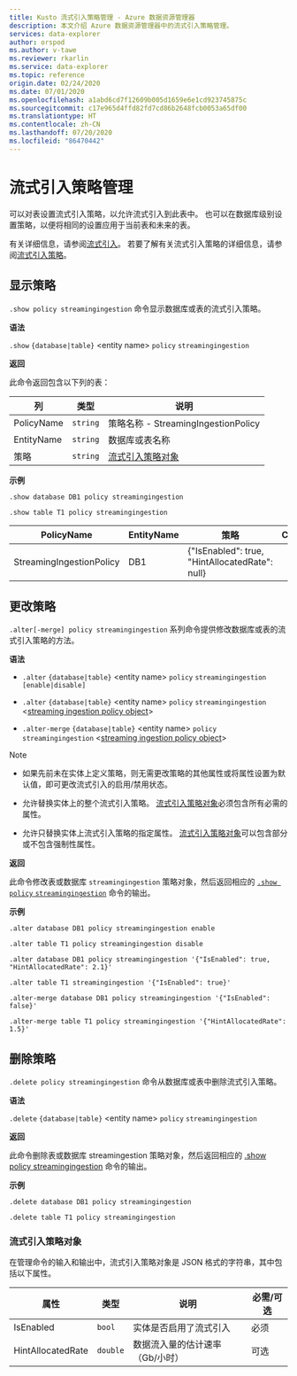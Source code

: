 ```yaml
---
title: Kusto 流式引入策略管理 - Azure 数据资源管理器
description: 本文介绍 Azure 数据资源管理器中的流式引入策略管理。
services: data-explorer
author: orspod
ms.author: v-tawe
ms.reviewer: rkarlin
ms.service: data-explorer
ms.topic: reference
origin.date: 02/24/2020
ms.date: 07/01/2020
ms.openlocfilehash: a1abd6cd7f12609b005d1659e6e1cd923745875c
ms.sourcegitcommit: c17e965d4ffd82fd7cd86b2648fcb0053a65df00
ms.translationtype: HT
ms.contentlocale: zh-CN
ms.lasthandoff: 07/20/2020
ms.locfileid: "86470442"
---
```

# <a name="streaming-ingestion-policy-management"></a>流式引入策略管理

可以对表设置流式引入策略，以允许流式引入到此表中。 也可以在数据库级别设置策略，以便将相同的设置应用于当前表和未来的表。

有关详细信息，请参阅[流式引入](../../ingest-data-streaming.md)。 若要了解有关流式引入策略的详细信息，请参阅[流式引入策略](streamingingestionpolicy.md)。

## <a name="display-the-policy"></a>显示策略

`.show policy streamingingestion` 命令显示数据库或表的流式引入策略。

**语法**

`.show` `{database|table}` &lt;entity name&gt; `policy` `streamingingestion`

**返回**

此命令返回包含以下列的表：

| 列     | 类型     | 说明                                                             |
| ---------- | -------- | ----------------------------------------------------------------------- |
| PolicyName | `string` | 策略名称 - StreamingIngestionPolicy                              |
| EntityName | `string` | 数据库或表名称                                                  |
| 策略     | `string` | [流式引入策略对象](#streaming-ingestion-policy-object) |

**示例**

```kusto
.show database DB1 policy streamingingestion

.show table T1 policy streamingingestion
```

| PolicyName               | EntityName | 策略                                         | ChildEntities | EntityType |
| ------------------------ | ---------- | ---------------------------------------------- | ------------- | ---------- |
| StreamingIngestionPolicy | DB1        | {"IsEnabled": true, "HintAllocatedRate": null} |

## <a name="change-the-policy"></a>更改策略

`.alter[-merge] policy streamingingestion` 系列命令提供修改数据库或表的流式引入策略的方法。

**语法**

- `.alter` `{database|table}` &lt;entity name&gt; `policy` `streamingingestion` `[enable|disable]`

- `.alter` `{database|table}` &lt;entity name&gt; `policy` `streamingingestion` &lt;[streaming ingestion policy object](#streaming-ingestion-policy-object)&gt;

- `.alter-merge` `{database|table}` &lt;entity name&gt; `policy` `streamingingestion` &lt;[streaming ingestion policy object](#streaming-ingestion-policy-object)&gt;

> [!Note]
>
> - 如果先前未在实体上定义策略，则无需更改策略的其他属性或将属性设置为默认值，即可更改流式引入的启用/禁用状态。
>
> - 允许替换实体上的整个流式引入策略。 [流式引入策略对象](#streaming-ingestion-policy-object)必须包含所有必需的属性。
>
> - 允许只替换实体上流式引入策略的指定属性。 [流式引入策略对象](#streaming-ingestion-policy-object)可以包含部分或不包含强制性属性。

**返回**

此命令修改表或数据库 `streamingingestion` 策略对象，然后返回相应的 [`.show policy` `streamingingestion`](#display-the-policy) 命令的输出。

**示例**

```kusto
.alter database DB1 policy streamingingestion enable

.alter table T1 policy streamingingestion disable

.alter database DB1 policy streamingingestion '{"IsEnabled": true, "HintAllocatedRate": 2.1}'

.alter table T1 streamingingestion '{"IsEnabled": true}'

.alter-merge database DB1 policy streamingingestion '{"IsEnabled": false}'

.alter-merge table T1 policy streamingingestion '{"HintAllocatedRate": 1.5}'
```

## <a name="delete-the-policy"></a>删除策略

`.delete policy streamingingestion` 命令从数据库或表中删除流式引入策略。

**语法**

`.delete` `{database|table}` &lt;entity name&gt; `policy` `streamingingestion`

**返回**

此命令删除表或数据库 streamingestion 策略对象，然后返回相应的 [.show policy streamingingestion](#display-the-policy) 命令的输出。

**示例**

```kusto
.delete database DB1 policy streamingingestion

.delete table T1 policy streamingingestion
```

### <a name="streaming-ingestion-policy-object"></a>流式引入策略对象

在管理命令的输入和输出中，流式引入策略对象是 JSON 格式的字符串，其中包括以下属性。

| 属性          | 类型     | 说明                                   | 必需/可选 |
| ----------------- | -------- | --------------------------------------------- | ----------------- |
| IsEnabled         | `bool`   | 实体是否启用了流式引入 | 必须          |
| HintAllocatedRate | `double` | 数据流入量的估计速率（Gb/小时）   | 可选          |
